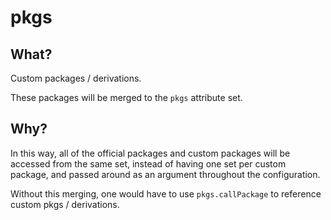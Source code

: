 # pkgs

## What?
Custom packages / derivations.

These packages will be merged to the `pkgs` attribute set.

## Why?

In this way, all of the official packages and custom packages will be accessed from the same set, instead of having one set per custom package, and passed around as an argument throughout the configuration.

Without this merging, one would have to use `pkgs.callPackage` to reference custom pkgs / derivations.
